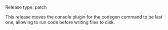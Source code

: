 Release type: patch

This release moves the console plugin for the codegen command
to be last one, allowing to run code before writing files to
disk.
